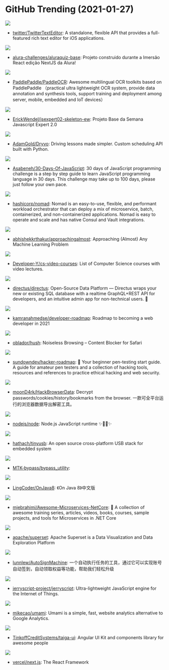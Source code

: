 # GitHub Trending (2021-01-27)

![](https://img.shields.io/badge/Swift-New%20384-green?style=flat-square&logo=appveyor)
- [twitter/TwitterTextEditor](https://github.com/twitter/TwitterTextEditor): A standalone, flexible API that provides a full-featured rich text editor for iOS applications.

![](https://img.shields.io/badge/JavaScript-New%20294-green?style=flat-square&logo=appveyor)
- [alura-challenges/aluraquiz-base](https://github.com/alura-challenges/aluraquiz-base): Projeto construido durante a Imersão React edição NextJS da Alura!

![](https://img.shields.io/badge/Python-New%20499-green?style=flat-square&logo=appveyor)
- [PaddlePaddle/PaddleOCR](https://github.com/PaddlePaddle/PaddleOCR): Awesome multilingual OCR toolkits based on PaddlePaddle （practical ultra lightweight OCR system, provide data annotation and synthesis tools, support training and deployment among server, mobile, embedded and IoT devices）

![](https://img.shields.io/badge/JavaScript-New%2055-green?style=flat-square&logo=appveyor)
- [ErickWendel/jsexpert02-skeleton-ew](https://github.com/ErickWendel/jsexpert02-skeleton-ew): Projeto Base da Semana Javascript Expert 2.0

![](https://img.shields.io/badge/Python-New%2064-green?style=flat-square&logo=appveyor)
- [AdamGold/Dryvo](https://github.com/AdamGold/Dryvo): Driving lessons made simpler. Custom scheduling API built with Python.

![](https://img.shields.io/badge/JavaScript-New%20229-green?style=flat-square&logo=appveyor)
- [Asabeneh/30-Days-Of-JavaScript](https://github.com/Asabeneh/30-Days-Of-JavaScript): 30 days of JavaScript programming challenge is a step by step guide to learn JavaScript programming language in 30 days. This challenge may take up to 100 days, please just follow your own pace.

![](https://img.shields.io/badge/Go-New%2086-green?style=flat-square&logo=appveyor)
- [hashicorp/nomad](https://github.com/hashicorp/nomad): Nomad is an easy-to-use, flexible, and performant workload orchestrator that can deploy a mix of microservice, batch, containerized, and non-containerized applications. Nomad is easy to operate and scale and has native Consul and Vault integrations.

![](https://img.shields.io/badge/none-New%20333-green?style=flat-square&logo=appveyor)
- [abhishekkrthakur/approachingalmost](https://github.com/abhishekkrthakur/approachingalmost): Approaching (Almost) Any Machine Learning Problem

![](https://img.shields.io/badge/none-New%20369-green?style=flat-square&logo=appveyor)
- [Developer-Y/cs-video-courses](https://github.com/Developer-Y/cs-video-courses): List of Computer Science courses with video lectures.

![](https://img.shields.io/badge/Vue-New%2010-green?style=flat-square&logo=appveyor)
- [directus/directus](https://github.com/directus/directus): Open-Source Data Platform — Directus wraps your new or existing SQL database with a realtime GraphQL+REST API for developers, and an intuitive admin app for non-technical users. 🐰

![](https://img.shields.io/badge/none-New%20329-green?style=flat-square&logo=appveyor)
- [kamranahmedse/developer-roadmap](https://github.com/kamranahmedse/developer-roadmap): Roadmap to becoming a web developer in 2021

![](https://img.shields.io/badge/JavaScript-New%20195-green?style=flat-square&logo=appveyor)
- [oblador/hush](https://github.com/oblador/hush): Noiseless Browsing – Content Blocker for Safari

![](https://img.shields.io/badge/none-New%20333-green?style=flat-square&logo=appveyor)
- [sundowndev/hacker-roadmap](https://github.com/sundowndev/hacker-roadmap): 📌 Your beginner pen-testing start guide. A guide for amateur pen testers and a collection of hacking tools, resources and references to practice ethical hacking and web security.

![](https://img.shields.io/badge/Go-New%20169-green?style=flat-square&logo=appveyor)
- [moonD4rk/HackBrowserData](https://github.com/moonD4rk/HackBrowserData): Decrypt passwords/cookies/history/bookmarks from the browser. 一款可全平台运行的浏览器数据导出解密工具。

![](https://img.shields.io/badge/JavaScript-New%2045-green?style=flat-square&logo=appveyor)
- [nodejs/node](https://github.com/nodejs/node): Node.js JavaScript runtime ✨🐢🚀✨

![](https://img.shields.io/badge/C-New%2071-green?style=flat-square&logo=appveyor)
- [hathach/tinyusb](https://github.com/hathach/tinyusb): An open source cross-platform USB stack for embedded system

![](https://img.shields.io/badge/Python-New%2040-green?style=flat-square&logo=appveyor)
- [MTK-bypass/bypass_utility](https://github.com/MTK-bypass/bypass_utility): 

![](https://img.shields.io/badge/none-New%2062-green?style=flat-square&logo=appveyor)
- [LingCoder/OnJava8](https://github.com/LingCoder/OnJava8): 《On Java 8》中文版

![](https://img.shields.io/badge/none-New%2042-green?style=flat-square&logo=appveyor)
- [mjebrahimi/Awesome-Microservices-NetCore](https://github.com/mjebrahimi/Awesome-Microservices-NetCore): 💎 A collection of awesome training series, articles, videos, books, courses, sample projects, and tools for Microservices in .NET Core

![](https://img.shields.io/badge/Python-New%20441-green?style=flat-square&logo=appveyor)
- [apache/superset](https://github.com/apache/superset): Apache Superset is a Data Visualization and Data Exploration Platform

![](https://img.shields.io/badge/JavaScript-New%2026-green?style=flat-square&logo=appveyor)
- [lunnlew/AutoSignMachine](https://github.com/lunnlew/AutoSignMachine): 一个自动执行任务的工具，通过它可以实现账号自动签到，自动领取权益等功能，帮助我们轻松升级

![](https://img.shields.io/badge/C-New%20270-green?style=flat-square&logo=appveyor)
- [jerryscript-project/jerryscript](https://github.com/jerryscript-project/jerryscript): Ultra-lightweight JavaScript engine for the Internet of Things.

![](https://img.shields.io/badge/JavaScript-New%2022-green?style=flat-square&logo=appveyor)
- [mikecao/umami](https://github.com/mikecao/umami): Umami is a simple, fast, website analytics alternative to Google Analytics.

![](https://img.shields.io/badge/TypeScript-New%20100-green?style=flat-square&logo=appveyor)
- [TinkoffCreditSystems/taiga-ui](https://github.com/TinkoffCreditSystems/taiga-ui): Angular UI Kit and components library for awesome people

![](https://img.shields.io/badge/JavaScript-New%20211-green?style=flat-square&logo=appveyor)
- [vercel/next.js](https://github.com/vercel/next.js): The React Framework

